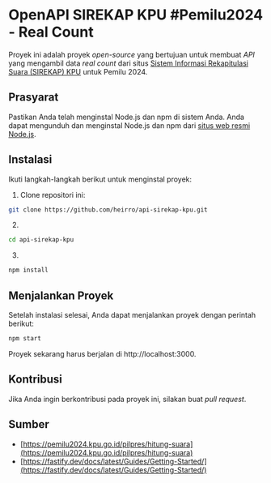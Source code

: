 # OpenAPI SIREKAP KPU #Pemilu2024 - Real Count

Proyek ini adalah proyek _open-source_ yang bertujuan untuk membuat _API_ yang mengambil data _real count_ dari situs [Sistem Informasi Rekapitulasi Suara (SIREKAP) KPU](https://pemilu2024.kpu.go.id/pilpres/hitung-suara) untuk Pemilu 2024.

## Prasyarat

Pastikan Anda telah menginstal Node.js dan npm di sistem Anda. Anda dapat mengunduh dan menginstal Node.js dan npm dari [situs web resmi Node.js](https://nodejs.org/).

## Instalasi

Ikuti langkah-langkah berikut untuk menginstal proyek:

1. Clone repositori ini:
```bash
git clone https://github.com/heirro/api-sirekap-kpu.git
```
2. 
```bash
cd api-sirekap-kpu
```
3. 
```bash
npm install
```

## Menjalankan Proyek
Setelah instalasi selesai, Anda dapat menjalankan proyek dengan perintah berikut:
```bash
npm start
```

Proyek sekarang harus berjalan di http://localhost:3000.

## Kontribusi
Jika Anda ingin berkontribusi pada proyek ini, silakan buat _pull request_.


## Sumber
- [https://pemilu2024.kpu.go.id/pilpres/hitung-suara](https://pemilu2024.kpu.go.id/pilpres/hitung-suara)
- [https://fastify.dev/docs/latest/Guides/Getting-Started/](https://fastify.dev/docs/latest/Guides/Getting-Started/)
